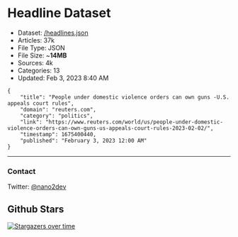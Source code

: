 # Headline Dataset

- Dataset: [/headlines.json](https://raw.githubusercontent.com/fwd/news/master/headlines.json) 
- Articles: 37k
- File Type: JSON
- File Size: ~**14MB**
- Sources: 4k
- Categories: 13
- Updated: Feb 3, 2023 8:40 AM

```
{
    "title": "People under domestic violence orders can own guns -U.S. appeals court rules",
    "domain": "reuters.com",
    "category": "politics",
    "link": "https://www.reuters.com/world/us/people-under-domestic-violence-orders-can-own-guns-us-appeals-court-rules-2023-02-02/",
    "timestamp": 1675400440,
    "published": "February 3, 2023 12:00 AM"
}
```

---

### Contact 

Twitter: [@nano2dev](https://twitter.com/nano2dev)

## Github Stars

[![Stargazers over time](https://starchart.cc/fwd/news.svg)](https://starchart.cc/fwd/news)
